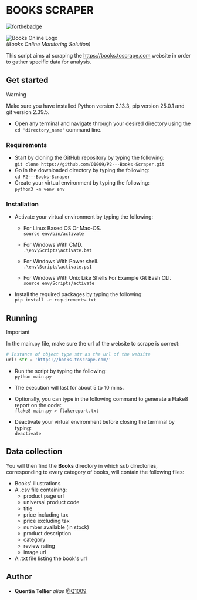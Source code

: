 # BOOKS SCRAPER
[![forthebadge](https://forthebadge.com/images/badges/made-with-python.svg)](http://forthebadge.com)  

![Books Online Logo](https://user.oc-static.com/upload/2020/09/22/1600779540759_Online%20bookstore-01.png)  
*(Books Online Monitoring Solution)*

This script aims at scraping the <https://books.toscrape.com> website in order to gather specific data for analysis.  
## Get started

> [!WARNING]  
> Make sure you have installed Python version 3.13.3, pip version 25.0.1 and git version 2.39.5.  

- Open any terminal and navigate through your desired directory using the `cd 'directory_name'` command line.

### Requirements

- Start by cloning the GitHub repository by typing the following:  
`git clone https://github.com/Q1009/P2---Books-Scraper.git`
- Go in the downloaded directory by typing the following:  
`cd P2---Books-Scraper`
- Create your virtual environment by typing the following:  
`python3 -m venv env`

### Installation

- Activate your virtual environment by typing the following:  

    - For Linux Based OS Or Mac-OS.  
`source env/bin/activate`  

    - For Windows With CMD.  
`.\env\Scripts\activate.bat` 

    - For Windows With Power shell.  
`.\env\Scripts\activate.ps1`  

    - For Windows With Unix Like Shells For Example Git Bash CLI.  
`source env/Scripts/activate`

- Install the required packages by typing the following:  
`pip install -r requirements.txt`  

## Running

> [!IMPORTANT]  
> In the main.py file, make sure the url of the website to scrape is correct:

```python
# Instance of object type str as the url of the website
url: str = 'https://books.toscrape.com/'
```

- Run the script by typing the following:  
`python main.py`
- The execution will last for about 5 to 10 mins.  

- Optionally, you can type in the following command to generate a Flake8 report on the code:  
`flake8 main.py > flakereport.txt`

- Deactivate your virtual environment before closing the terminal by typing:  
`deactivate`

## Data collection

You will then find the **Books** directory in which sub directories, corresponding to every category of books, will contain the following files:

- Books' illustrations
- A .csv file containing:
    - product page url
    - universal product code
    - title
    - price including tax
    - price excluding tax
    - number available (in stock)
    - product description
    - category
    - review rating
    - image url
- A .txt file listing the book's url

## Author

- **Quentin Tellier** *alias* [@Q1009](https://github.com/Q1009)
